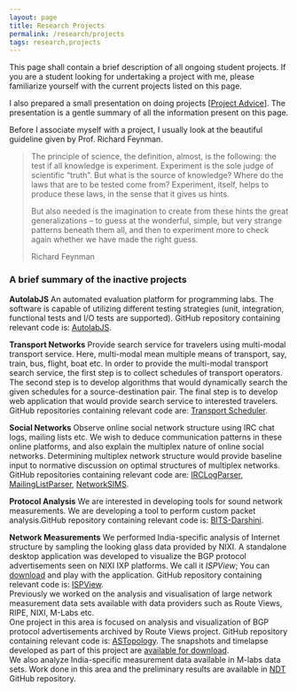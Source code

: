 ```yaml
---
layout: page
title: Research Projects
permalink: /research/projects
tags: research,projects
---
```


This page shall contain a brief description of all ongoing student projects. If you are a student looking for undertaking a project with me, please familiarize yourself with the current projects listed on this page.

I also prepared a small presentation on doing projects [[Project Advice](https://www.dropbox.com/s/b1tea4bpsd0fekd/project_advice.pdf?dl=1)]. The presentation is a gentle summary of all the information present on this page.

Before I associate myself with a project, I usually look at the beautiful guideline given by Prof. Richard Feynman.

> The principle of science, the definition, almost, is the following: the test if all knowledge is experiment. Experiment is the sole judge of scientific “truth”. But what is the source of knowledge? Where do the laws that are to be tested come from? Experiment, itself, helps to produce these laws, in the sense that it gives us hints.
>
> But also needed is the imagination to create from these hints the great generalizations – to guess at the wonderful, simple, but very strange patterns beneath them all, and then to experiment more to check again whether we have made the right guess.
>
> Richard Feynman

### A brief summary of the inactive projects ###

**AutolabJS** An automated evaluation platform for programming labs. The software is capable of utilizing different testing strategies (unit, integration, functional tests and I/O tests are supported). GitHub repository containing relevant code is: [AutolabJS](https://github.com/AutolabJS/AutolabJS).

**Transport Networks** Provide search service for travelers using multi-modal transport service. Here, multi-modal mean multiple means of transport, say, train, bus, flight, boat etc. In order to provide the multi-modal transport search service, the first step is to collect schedules of transport operators. The second step is to develop algorithms that would dynamically search the given schedules for a source-destination pair. The final step is to develop web application that would provide search service to interested travelers.  
GitHub repositories containing relevant code are: [Transport Scheduler](https://github.com/prasadtalasila/TransportScheduler).

**Social Networks** Observe online social network structure using IRC chat logs, mailing lists etc. We wish to deduce communication patterns in these online platforms, and also explain the multiplex nature of online social networks. Determining multiplex network structure would provide baseline input to normative discussion on optimal structures of multiplex networks. GitHub repositories containing relevant code are: [IRCLogParser](https://github.com/prasadtalasila/IRCLogParser), [MailingListParser](https://github.com/prasadtalasila/MailingListParser), [NetworkSIMS](https://github.com/prasadtalasila/NetworkSIMS).

**Protocol Analysis** We are interested in developing tools for sound network measurements. We are developing a tool to perform custom packet analysis.GitHub repository containing relevant code is: [BITS-Darshini](https://github.com/prasadtalasila/BITS-Darshini).

**Network Measurements** We performed India-specific analysis of Internet structure by sampling the looking glass data provided by NIXI. A standalone desktop application was developed to visualize the BGP protocol advertisements seen on NIXI IXP platforms. We call it _ISPView_; You can [download](https://www.dropbox.com/sh/miv96rejesop5gm/AAC9e60sVU4XIyo2kW0ZF7gJa?dl=0) and play with the application. GitHub repository containing relevant code is: [ISPView](https://github.com/prasadtalasila/ISPView).  
Previously we worked on the analysis and visualisation of large network measurement data sets available with data providers such as Route Views, RIPE, NIXI, M-Labs etc.  
One project in this area is focused on analysis and visualization of BGP protocol advertisements archived by Route Views project. GitHub repository containing relevant code is:&nbsp;[ASTopology](https://github.com/prasadtalasila/ASTopology). The snapshots and timelapse developed as part of this project are [available for download](https://www.dropbox.com/sh/nmuqt04obmxglkn/AABwKDgEZYAQmSoLG46SobYia?dl=0).  
We also analyze India-specific measurement data available in M-labs data sets. Work done in this area and the preliminary results are available in [NDT](https://github.com/prasadtalasila/NDT) GitHub repository.
